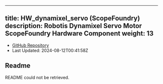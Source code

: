 
---
title: HW_dynamixel_servo (ScopeFoundry)
description: Robotis Dynamixel Servo Motor ScopeFoundry Hardware Component
weight: 13
---
- [GitHub Repository](https://github.com/ScopeFoundry/HW_dynamixel_servo)
- Last Updated: 2024-08-12T00:41:58Z
## Readme
README could not be retrieved.

